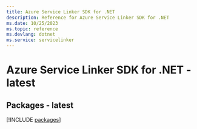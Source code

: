 ```yaml
---
title: Azure Service Linker SDK for .NET
description: Reference for Azure Service Linker SDK for .NET
ms.date: 10/25/2023
ms.topic: reference
ms.devlang: dotnet
ms.service: servicelinker
---
```

# Azure Service Linker SDK for .NET - latest
## Packages - latest
[!INCLUDE [packages](service-linker-index.md)]